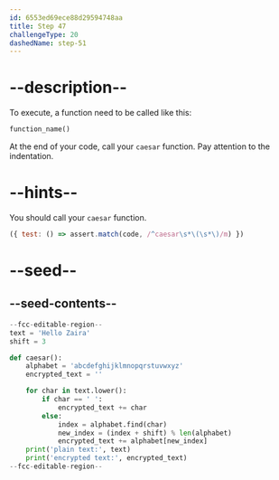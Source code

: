 ```yaml
---
id: 6553ed69ece88d29594748aa
title: Step 47
challengeType: 20
dashedName: step-51
---
```


# --description--

To execute, a function need to be called like this:

```py
function_name()
```

At the end of your code, call your `caesar` function. Pay attention to the indentation.

# --hints--

You should call your `caesar` function.

```js
({ test: () => assert.match(code, /^caesar\s*\(\s*\)/m) })
```

# --seed--

## --seed-contents--

```py
--fcc-editable-region--
text = 'Hello Zaira'
shift = 3

def caesar():
    alphabet = 'abcdefghijklmnopqrstuvwxyz'
    encrypted_text = ''

    for char in text.lower():
        if char == ' ':
            encrypted_text += char
        else:
            index = alphabet.find(char)
            new_index = (index + shift) % len(alphabet)
            encrypted_text += alphabet[new_index]
    print('plain text:', text)
    print('encrypted text:', encrypted_text)
--fcc-editable-region--
```
